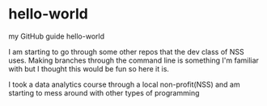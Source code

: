 # hello-world
my GitHub guide hello-world

I am starting to go through some other repos that the dev class of NSS uses. Making branches through the command line is something I'm familiar with but I thought this would be fun so here it is.

I took a data analytics course through a local non-profit(NSS) and am starting to mess around with other types of programming
